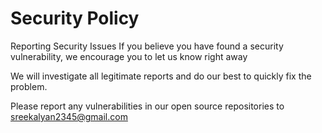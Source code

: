 # Security Policy

Reporting Security Issues
If you believe you have found a security vulnerability, we encourage you to let us know right away 

We will investigate all legitimate reports and do our best to quickly fix the problem.

Please report any vulnerabilities in our open source repositories to sreekalyan2345@gmail.com
